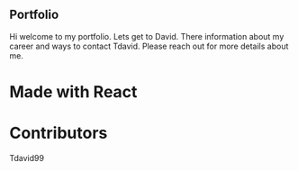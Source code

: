 ## Portfolio 

Hi welcome to my portfolio. Lets get to David. There information about my career and ways to contact Tdavid. Please reach out for more details about me. 

# Made with React


# Contributors
Tdavid99


